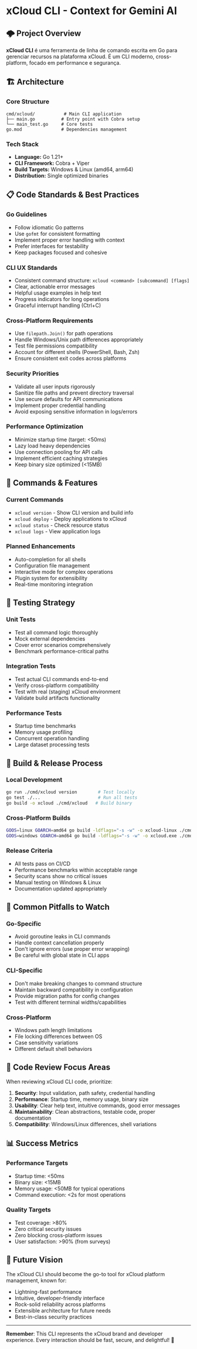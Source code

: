 # xCloud CLI - Context for Gemini AI

## 🌩️ Project Overview

**xCloud CLI** é uma ferramenta de linha de comando escrita em Go para gerenciar recursos na plataforma xCloud. É um CLI moderno, cross-platform, focado em performance e segurança.

## 🏗️ Architecture

### Core Structure
```
cmd/xcloud/           # Main CLI application
├── main.go          # Entry point with Cobra setup
└── main_test.go     # Core tests
go.mod               # Dependencies management
```

### Tech Stack
- **Language:** Go 1.21+
- **CLI Framework:** Cobra + Viper
- **Build Targets:** Windows & Linux (amd64, arm64)
- **Distribution:** Single optimized binaries

## 📋 Code Standards & Best Practices

### Go Guidelines
- Follow idiomatic Go patterns
- Use `gofmt` for consistent formatting
- Implement proper error handling with context
- Prefer interfaces for testability
- Keep packages focused and cohesive

### CLI UX Standards  
- Consistent command structure: `xcloud <command> [subcommand] [flags]`
- Clear, actionable error messages
- Helpful usage examples in help text
- Progress indicators for long operations
- Graceful interrupt handling (Ctrl+C)

### Cross-Platform Requirements
- Use `filepath.Join()` for path operations
- Handle Windows/Unix path differences appropriately
- Test file permissions compatibility
- Account for different shells (PowerShell, Bash, Zsh)
- Ensure consistent exit codes across platforms

### Security Priorities
- Validate all user inputs rigorously
- Sanitize file paths and prevent directory traversal
- Use secure defaults for API communications
- Implement proper credential handling
- Avoid exposing sensitive information in logs/errors

### Performance Optimization
- Minimize startup time (target: <50ms)
- Lazy load heavy dependencies
- Use connection pooling for API calls
- Implement efficient caching strategies
- Keep binary size optimized (<15MB)

## 🎯 Commands & Features

### Current Commands
- `xcloud version` - Show CLI version and build info
- `xcloud deploy` - Deploy applications to xCloud
- `xcloud status` - Check resource status
- `xcloud logs` - View application logs

### Planned Enhancements
- Auto-completion for all shells
- Configuration file management
- Interactive mode for complex operations
- Plugin system for extensibility
- Real-time monitoring integration

## 🧪 Testing Strategy

### Unit Tests
- Test all command logic thoroughly
- Mock external dependencies
- Cover error scenarios comprehensively
- Benchmark performance-critical paths

### Integration Tests
- Test actual CLI commands end-to-end
- Verify cross-platform compatibility
- Test with real (staging) xCloud environment
- Validate build artifacts functionality

### Performance Tests
- Startup time benchmarks
- Memory usage profiling
- Concurrent operation handling
- Large dataset processing tests

## 🔧 Build & Release Process

### Local Development
```bash
go run ./cmd/xcloud version        # Test locally
go test ./...                      # Run all tests  
go build -o xcloud ./cmd/xcloud   # Build binary
```

### Cross-Platform Builds
```bash
GOOS=linux GOARCH=amd64 go build -ldflags="-s -w" -o xcloud-linux ./cmd/xcloud
GOOS=windows GOARCH=amd64 go build -ldflags="-s -w" -o xcloud.exe ./cmd/xcloud
```

### Release Criteria
- All tests pass on CI/CD
- Performance benchmarks within acceptable range
- Security scans show no critical issues
- Manual testing on Windows & Linux
- Documentation updated appropriately

## 🚨 Common Pitfalls to Watch

### Go-Specific
- Avoid goroutine leaks in CLI commands
- Handle context cancellation properly
- Don't ignore errors (use proper error wrapping)
- Be careful with global state in CLI apps

### CLI-Specific  
- Don't make breaking changes to command structure
- Maintain backward compatibility in configuration
- Provide migration paths for config changes
- Test with different terminal widths/capabilities

### Cross-Platform
- Windows path length limitations
- File locking differences between OS
- Case sensitivity variations
- Different default shell behaviors

## 🎨 Code Review Focus Areas

When reviewing xCloud CLI code, prioritize:

1. **Security**: Input validation, path safety, credential handling
2. **Performance**: Startup time, memory usage, binary size
3. **Usability**: Clear help text, intuitive commands, good error messages
4. **Maintainability**: Clean abstractions, testable code, proper documentation
5. **Compatibility**: Windows/Linux differences, shell variations

## 📊 Success Metrics

### Performance Targets
- Startup time: <50ms
- Binary size: <15MB  
- Memory usage: <50MB for typical operations
- Command execution: <2s for most operations

### Quality Targets
- Test coverage: >80%
- Zero critical security issues
- Zero blocking cross-platform issues
- User satisfaction: >90% (from surveys)

## 🔮 Future Vision

The xCloud CLI should become the go-to tool for xCloud platform management, known for:
- Lightning-fast performance
- Intuitive, developer-friendly interface  
- Rock-solid reliability across platforms
- Extensible architecture for future needs
- Best-in-class security practices

---

**Remember**: This CLI represents the xCloud brand and developer experience. Every interaction should be fast, secure, and delightful! 🚀